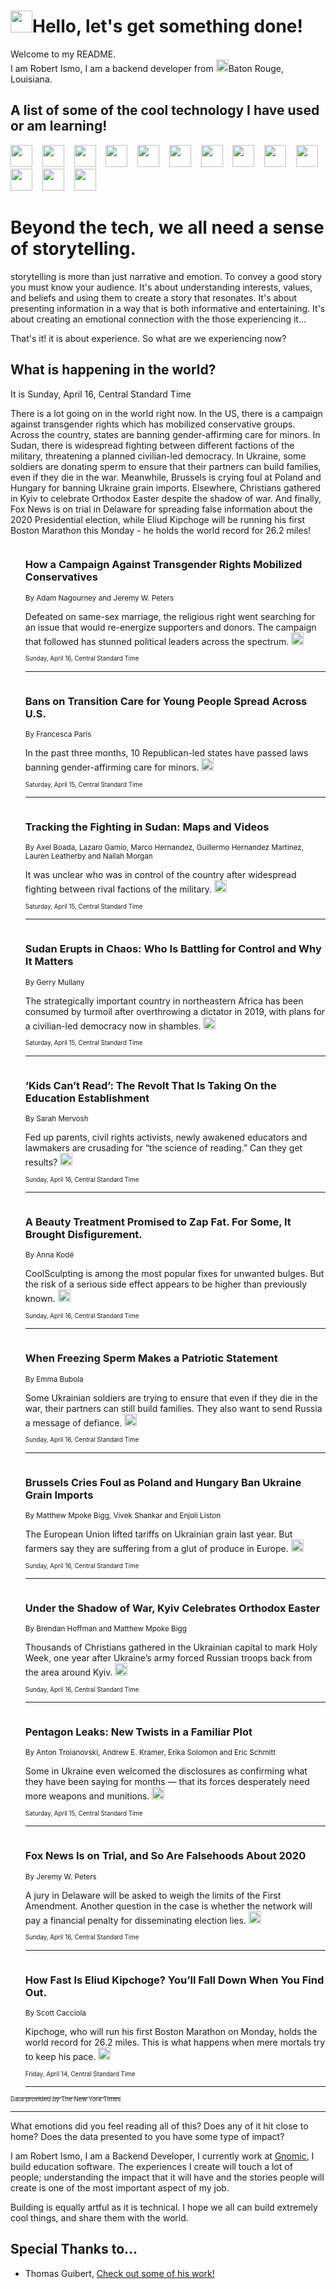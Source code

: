<h1><img src="https://emojis.slackmojis.com/emojis/images/1643514375/3493/hot-coffee.gif?1643514375" width="35"/>Hello, let's get something done!</h1>

<p>Welcome to my README.<br/>
I am Robert Ismo, I am a backend developer from <img src="https://emojis.slackmojis.com/emojis/images/1638395689/50435/moulin_rouge.png?1638395689" width="20"/>Baton Rouge, Louisiana.</p>
<h2>A list of some of the cool technology I have used or am learning!</h2>
<p>
<img src="https://emojis.slackmojis.com/emojis/images/1643516091/21142/meow_bongotap.gif?1643516091" width="35" alt="">
<img src="https://img.shields.io/badge/Favorite%20Frontend%20Framework-SvelteKit-f83903" alt="">
<img src="https://img.shields.io/badge/Second%20Favorite-Vue-40b581" alt="">
<img src="https://img.shields.io/badge/Most%20Used%20Runtime-Nodejs-78b061" alt="">
<img src="https://emojis.slackmojis.com/emojis/images/1643517416/34482/fire.gif?1643517416" width="35" alt="">
<img src="https://img.shields.io/badge/Javascript%20But%20Better-Typescript-0078ca" alt="">
<img src="https://img.shields.io/badge/Favorite%20Language-Elixir-3e244d" alt="">
<img src="https://img.shields.io/badge/Containerize%20Everything-Docker-6ac9ef" alt="">
<img src="https://emojis.slackmojis.com/emojis/images/1643514596/5999/meow_party.gif?1643514596" width="35" alt="">
<img src="https://img.shields.io/badge/API%20Love%20Language-Graphql-de32a5" alt="">
<img src="https://img.shields.io/badge/Our%20Favorite%20Version%20Controller-Git-e94f33" alt="">
<img src="https://img.shields.io/badge/Favorite%20Database-Redis-d42d1d" alt="">
<img src="https://emojis.slackmojis.com/emojis/images/1643514559/5584/deployparrot.gif?1643514559" width="35" alt="">
<img src="https://img.shields.io/badge/Container%20Interstate-RabbitMQ-f66200" alt="">
<img src="https://img.shields.io/badge/Gotta%20Learn-Kubernetes-316adf" alt="">
<img src="https://img.shields.io/badge/Really%20Mature%20Now-WASM-654fef" alt="">
<img src="https://emojis.slackmojis.com/emojis/images/1666642497/61942/dance_vibe.gif?1666642497" width="35" alt="">
<img src="https://img.shields.io/badge/For%20My%20M1-ARM64-657d96" alt="">
<img src="https://img.shields.io/badge/Loving%20This%20So%20Much-TailwindCSS-17bcb5" alt="">
<img src="https://img.shields.io/badge/Cool%20Build%20Tool-Vite-f9cb24" alt="">
<img src="https://emojis.slackmojis.com/emojis/images/1669231376/62819/working-on-it.gif?1669231376" width="35" alt="">
<img src="https://img.shields.io/badge/Fun%20and%20Easy%20Database-MongoDB-5f8c49" alt="">
<img src="https://img.shields.io/badge/JS%20Life%20Support-NPM-c73737" alt="">
<img src="https://img.shields.io/badge/I%20Liked%20It-DynamoDB-0073b9" alt="">
<img src="https://emojis.slackmojis.com/emojis/images/1643514045/46/question.gif?1643514045" width="35" alt="">
<img src="https://img.shields.io/badge/cool-React-60d6f9" alt="">
<img src="https://img.shields.io/badge/Future%20Big%20Project-Lambda-f37e00" alt="">
<img src="https://img.shields.io/badge/NPM%20But%20Better-PNPM-f1aa07" alt="">
<img src="https://emojis.slackmojis.com/emojis/images/1643514943/9662/fbwow.gif?1643514943" width="35" alt="">
<img src="https://img.shields.io/badge/First%20Language-C-662079" alt="">
<img src="https://img.shields.io/badge/Where%20I%20Deploy%20Frontend-Vercel-000000" alt="">
<img src="https://img.shields.io/badge/Who%20Does%20not%20Want%20an%20App-Swift-f9492a" alt="">
<img src="https://emojis.slackmojis.com/emojis/images/1643514058/151/javascript.png?1643514058" width="35" alt="">
<img src="https://img.shields.io/badge/cool-Python-fbd542" alt="">
<img src="https://img.shields.io/badge/Favorite%20Something-Stripe-656cdc" alt="">
<img src="https://img.shields.io/badge/Of%20Course-HTML5-ed6327" alt="">
<img src="https://emojis.slackmojis.com/emojis/images/1660415405/60731/bomb.gif?1660415405" width="35" alt="">
<img src="https://img.shields.io/badge/hate-CSS-2964ec" alt="">
<img src="https://img.shields.io/badge/Learning-CircleCI-141215" alt="">
<img src="https://img.shields.io/badge/Learning-Rust-fbbb3b" alt="">
<img src="https://emojis.slackmojis.com/emojis/images/1660415397/60712/writing-hand.gif?1660415397" width="35" alt="">
<img src="https://img.shields.io/badge/Dev%20Browser%20of%20Choice-Firefox-cc4e26" alt="">
<img src="https://img.shields.io/badge/Recoverying%20From%20Windows-UNIX-1781e3" alt="">
<img src="https://img.shields.io/badge/LOVE-LogSeq-90c1c2" alt="">
<img src="https://emojis.slackmojis.com/emojis/images/1643514066/223/kirby.gif?1643514066" width="35" alt="">
<img src="https://img.shields.io/badge/Daily%20Driver-MacOS-e6e6e8" alt="">
<img src="https://img.shields.io/badge/Git%20Server-Github-000000" alt="">
<img src="https://img.shields.io/badge/enjoyable-EC2-f17428" alt="">
<img src="https://emojis.slackmojis.com/emojis/images/1643514239/2069/excited.gif?1643514239" width="35" alt="">
</p>
<h1>Beyond the tech, we all need a sense of storytelling.</h1>
<p>storytelling is more than just narrative and emotion. To convey a good story you must know your audience. It's about understanding interests, values, and beliefs and using them to create a story that resonates. It's about presenting information in a way that is both informative and entertaining. It's about creating an emotional connection with the those experiencing it...</p>
<p>That's it! it is about experience. So what are we experiencing now?</p>
<h2>What is happening in the world?</h2>
<p>It is Sunday, April 16, Central Standard Time</p>
<p>
There is a lot going on in the world right now. In the US, there is a campaign against transgender rights which has mobilized conservative groups. Across the country, states are banning gender-affirming care for minors. In Sudan, there is widespread fighting between different factions of the military, threatening a planned civilian-led democracy. In Ukraine, some soldiers are donating sperm to ensure that their partners can build families, even if they die in the war. Meanwhile, Brussels is crying foul at Poland and Hungary for banning Ukraine grain imports. Elsewhere, Christians gathered in Kyiv to celebrate Orthodox Easter despite the shadow of war. And finally, Fox News is on trial in Delaware for spreading false information about the 2020 Presidential election, while Eliud Kipchoge will be running his first Boston Marathon this Monday - he holds the world record for 26.2 miles!</p>
<ol>
<img src="https://img.shields.io/badge/-us-blue" alt="">
<h3>How a Campaign Against Transgender Rights Mobilized Conservatives</h3>
<sub>By Adam Nagourney and Jeremy W. Peters</sub>
<p>Defeated on same-sex marriage, the religious right went searching for an issue that would re-energize supporters and donors. The campaign that followed has stunned political leaders across the spectrum.  <a href="https://nyti.ms/41bQmxL"><img src="https://developer.nytimes.com/files/poweredby_nytimes_30b.png?v=1583354208352" height="20"></a></p>
<sub><sub>Sunday, April 16, Central Standard Time</sub></sub>
<hr/>
<img src="https://img.shields.io/badge/-upshot-blue" alt="">
<h3>Bans on Transition Care for Young People Spread Across U.S.</h3>
<sub>By Francesca Paris</sub>
<p>In the past three months, 10 Republican-led states have passed laws banning gender-affirming care for minors.  <a href="https://nyti.ms/40auqBG"><img src="https://developer.nytimes.com/files/poweredby_nytimes_30b.png?v=1583354208352" height="20"></a></p>
<sub><sub>Saturday, April 15, Central Standard Time</sub></sub>
<hr/>
<img src="https://img.shields.io/badge/-world-blue" alt="">
<h3>Tracking the Fighting in Sudan: Maps and Videos</h3>
<sub>By Axel Boada, Lazaro Gamio, Marco Hernandez, Guillermo Hernandez Martinez, Lauren Leatherby and Nailah Morgan</sub>
<p>It was unclear who was in control of the country after widespread fighting between rival factions of the military.  <a href="https://nyti.ms/3zZR8BM"><img src="https://developer.nytimes.com/files/poweredby_nytimes_30b.png?v=1583354208352" height="20"></a></p>
<sub><sub>Saturday, April 15, Central Standard Time</sub></sub>
<hr/>
<img src="https://img.shields.io/badge/-world-blue" alt="">
<h3>Sudan Erupts in Chaos: Who Is Battling for Control and Why It Matters</h3>
<sub>By Gerry Mullany</sub>
<p>The strategically important country in northeastern Africa has been consumed by turmoil after overthrowing a dictator in 2019, with plans for a civilian-led democracy now in shambles.  <a href="https://nyti.ms/43D8iTk"><img src="https://developer.nytimes.com/files/poweredby_nytimes_30b.png?v=1583354208352" height="20"></a></p>
<sub><sub>Saturday, April 15, Central Standard Time</sub></sub>
<hr/>
<img src="https://img.shields.io/badge/-us-blue" alt="">
<h3>‘Kids Can’t Read’: The Revolt That Is Taking On the Education Establishment</h3>
<sub>By Sarah Mervosh</sub>
<p>Fed up parents, civil rights activists, newly awakened educators and lawmakers are crusading for “the science of reading.” Can they get results?  <a href="https://nyti.ms/41aS4zu"><img src="https://developer.nytimes.com/files/poweredby_nytimes_30b.png?v=1583354208352" height="20"></a></p>
<sub><sub>Sunday, April 16, Central Standard Time</sub></sub>
<hr/>
<img src="https://img.shields.io/badge/-health-blue" alt="">
<h3>A Beauty Treatment Promised to Zap Fat. For Some, It Brought Disfigurement.</h3>
<sub>By Anna Kodé</sub>
<p>CoolSculpting is among the most popular fixes for unwanted bulges. But the risk of a serious side effect appears to be higher than previously known.  <a href="https://nyti.ms/3mKkbGx"><img src="https://developer.nytimes.com/files/poweredby_nytimes_30b.png?v=1583354208352" height="20"></a></p>
<sub><sub>Sunday, April 16, Central Standard Time</sub></sub>
<hr/>
<img src="https://img.shields.io/badge/-world-blue" alt="">
<h3>When Freezing Sperm Makes a Patriotic Statement</h3>
<sub>By Emma Bubola</sub>
<p>Some Ukrainian soldiers are trying to ensure that even if they die in the war, their partners can still build families. They also want to send Russia a message of defiance.  <a href="https://nyti.ms/3mFTLG3"><img src="https://developer.nytimes.com/files/poweredby_nytimes_30b.png?v=1583354208352" height="20"></a></p>
<sub><sub>Sunday, April 16, Central Standard Time</sub></sub>
<hr/>
<img src="https://img.shields.io/badge/-world-blue" alt="">
<h3>Brussels Cries Foul as Poland and Hungary Ban Ukraine Grain Imports</h3>
<sub>By Matthew Mpoke Bigg, Vivek Shankar and Enjoli Liston</sub>
<p>The European Union lifted tariffs on Ukrainian grain last year. But farmers say they are suffering from a glut of produce in Europe.  <a href="https://nyti.ms/3ohnlSI"><img src="https://developer.nytimes.com/files/poweredby_nytimes_30b.png?v=1583354208352" height="20"></a></p>
<sub><sub>Sunday, April 16, Central Standard Time</sub></sub>
<hr/>
<img src="https://img.shields.io/badge/-world-blue" alt="">
<h3>Under the Shadow of War, Kyiv Celebrates Orthodox Easter</h3>
<sub>By Brendan Hoffman and Matthew Mpoke Bigg</sub>
<p>Thousands of Christians gathered in the Ukrainian capital to mark Holy Week, one year after Ukraine’s army forced Russian troops back from the area around Kyiv.  <a href="https://nyti.ms/3A2yQjr"><img src="https://developer.nytimes.com/files/poweredby_nytimes_30b.png?v=1583354208352" height="20"></a></p>
<sub><sub>Sunday, April 16, Central Standard Time</sub></sub>
<hr/>
<img src="https://img.shields.io/badge/-world-blue" alt="">
<h3>Pentagon Leaks: New Twists in a Familiar Plot</h3>
<sub>By Anton Troianovski, Andrew E. Kramer, Erika Solomon and Eric Schmitt</sub>
<p>Some in Ukraine even welcomed the disclosures as confirming what they have been saying for months — that its forces desperately need more weapons and munitions.  <a href="https://nyti.ms/3KDWfg3"><img src="https://developer.nytimes.com/files/poweredby_nytimes_30b.png?v=1583354208352" height="20"></a></p>
<sub><sub>Saturday, April 15, Central Standard Time</sub></sub>
<hr/>
<img src="https://img.shields.io/badge/-business-blue" alt="">
<h3>Fox News Is on Trial, and So Are Falsehoods About 2020</h3>
<sub>By Jeremy W. Peters</sub>
<p>A jury in Delaware will be asked to weigh the limits of the First Amendment. Another question in the case is whether the network will pay a financial penalty for disseminating election lies.  <a href="https://nyti.ms/3mHWUF9"><img src="https://developer.nytimes.com/files/poweredby_nytimes_30b.png?v=1583354208352" height="20"></a></p>
<sub><sub>Sunday, April 16, Central Standard Time</sub></sub>
<hr/>
<img src="https://img.shields.io/badge/-sports-blue" alt="">
<h3>How Fast Is Eliud Kipchoge? You’ll Fall Down When You Find Out.</h3>
<sub>By Scott Cacciola</sub>
<p>Kipchoge, who will run his first Boston Marathon on Monday, holds the world record for 26.2 miles. This is what happens when mere mortals try to keep his pace.  <a href="https://nyti.ms/3KC9aiv"><img src="https://developer.nytimes.com/files/poweredby_nytimes_30b.png?v=1583354208352" height="20"></a></p>
<sub><sub>Friday, April 14, Central Standard Time</sub></sub>
<hr/>
</ol>
<a href="https://developer.nytimes.com"><sub><sub>Data provided by The New York Times</sub></sub></a>
<hr/>
<p>What emotions did you feel reading all of this? Does any of it hit close to home? Does the data presented to you have some type of impact?</p>
<p>I am Robert Ismo, I am a Backend Developer, I currently work at <a href="https://gnomic.education/">Gnomic</a>, I build education software. The experiences I create will touch a lot of people; understanding the impact that it will have and the stories people will create is one of the most important aspect of my job.</p>
<p>Building is equally artful as it is technical. I hope we all can build extremely cool things, and share them with the world.</p>
<h2>Special Thanks to...</h2>
<ul>
<li>Thomas Guibert, <a href="https://github.com/thmsgbrt/thmsgbrt">Check out some of his work!</a></li>
</ul>